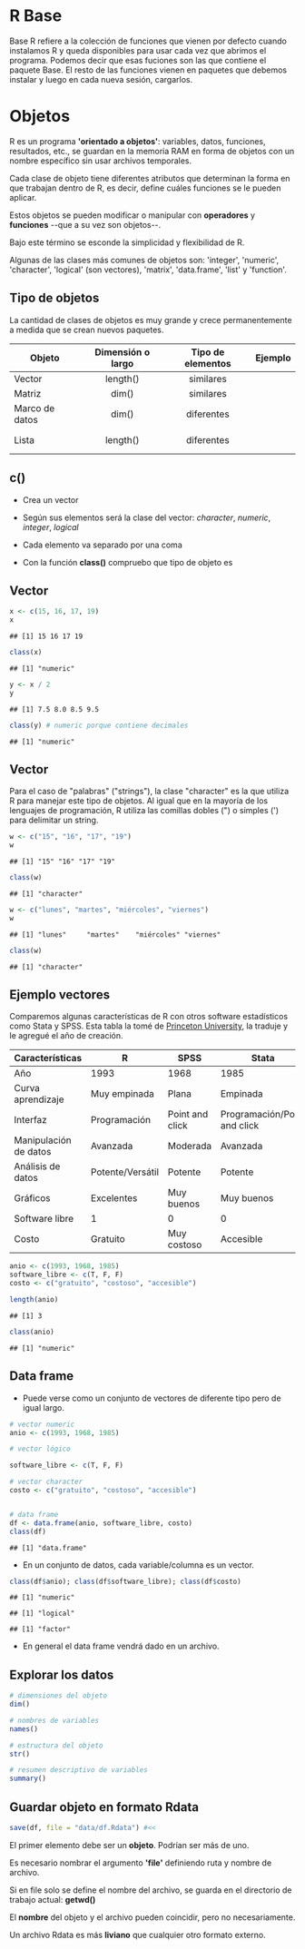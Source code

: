 

<!-- Now let's talk details. -->

<!-- xfun -->

<!-- https://cran.r-project.org/web/packages/xfun/vignettes/xfun.html -->

# R Base

Base R refiere a la colección de funciones que vienen por defecto cuando instalamos R y queda disponibles para usar cada vez que abrimos el programa. Podemos decir que esas fuciones son las que contiene el paquete Base. El resto de las funciones vienen en paquetes que debemos instalar y luego en cada nueva sesión, cargarlos.

# Objetos

R es un programa **'orientado a objetos'**: variables, datos, funciones, resultados, etc., se guardan en la memoria RAM en forma de objetos con un nombre específico sin usar archivos temporales. 

Cada clase de objeto tiene diferentes atributos que determinan la forma en que trabajan dentro de R, es decir, define cuáles funciones se le pueden aplicar. 

Estos objetos se pueden modificar o manipular con **operadores** y **funciones** --que a su vez son objetos--. 

Bajo este término se esconde la simplicidad y flexibilidad de R. 

Algunas de las clases más comunes de objetos son: 'integer', 'numeric', 'character', 'logical' (son vectores), 'matrix', 'data.frame', 'list' y 'function'.


## Tipo de objetos

La cantidad de clases de objetos es muy grande y crece permanentemente a medida que se crean nuevos paquetes.


| Objeto      | Dimensión o largo           | Tipo de elementos | Ejemplo
|---------------|:-------------:|:------:|:------:|
| Vector    | length() | similares |<!--html_preserve--><i class="fas  fa-ellipsis-v fa-3x " style="color:red;"></i><!--/html_preserve--> |
| Matriz   | dim() | similares |   <!--html_preserve--><i class="fas  fa-ellipsis-v fa-3x " style="color:red;"></i><!--/html_preserve--><!--html_preserve--><i class="fas  fa-ellipsis-v fa-3x " style="color:red;"></i><!--/html_preserve--> |
| Marco de datos    | dim() | diferentes |<!--html_preserve--><i class="fas  fa-ellipsis-v fa-3x " style="color:red;"></i><!--/html_preserve--><!--html_preserve--><i class="fas  fa-ellipsis-v fa-3x " style="color:blue;"></i><!--/html_preserve--> <!--html_preserve--><i class="fas  fa-ellipsis-v fa-3x " style="color:green;"></i><!--/html_preserve-->|
| Lista   | length() | diferentes |<!--html_preserve--><i class="fas  fa-circle " style="color:red;"></i><!--/html_preserve--> <br> <!--html_preserve--><i class="fas  fa-circle " style="color:blue;"></i><!--/html_preserve--> <br> <!--html_preserve--><i class="fas  fa-circle " style="color:green;"></i><!--/html_preserve-->| 


## c()

- Crea un vector

- Según sus elementos será la clase del vector: *character*, *numeric*, *integer*, *logical*

- Cada elemento va separado por una coma

- Con la función **class()** compruebo que tipo de objeto es


## Vector


```r
x <- c(15, 16, 17, 19)
x
```

```
## [1] 15 16 17 19
```

```r
class(x)
```

```
## [1] "numeric"
```


```r
y <- x / 2
y
```

```
## [1] 7.5 8.0 8.5 9.5
```

```r
class(y) # numeric porque contiene decimales
```

```
## [1] "numeric"
```


## Vector

Para el caso de "palabras" ("strings"), la clase "character" es la que utiliza R para manejar este tipo de objetos. Al igual que en la mayoría de los lenguajes de programación, R utiliza las comillas 
dobles (") o simples (') para delimitar un string. 

<!-- # Nótese que al usar las comillas se puede incluir cualquier caracter dentro,  -->
<!-- # sin tener que preocuparse de que R lo interprete como un comando. Es decir,  -->
<!-- # se toma lo que está entre comillas de forma literal, razón por la cual  -->
<!-- # estos tipos de objetos son llamados "strings literals" muchas veces. -->


```r
w <- c("15", "16", "17", "19")
w
```

```
## [1] "15" "16" "17" "19"
```

```r
class(w)
```

```
## [1] "character"
```


```r
w <- c("lunes", "martes", "miércoles", "viernes")
w
```

```
## [1] "lunes"     "martes"    "miércoles" "viernes"
```

```r
class(w)
```

```
## [1] "character"
```


## Ejemplo vectores

Comparemos algunas características de R con otros software estadísticos como Stata y SPSS.
Esta tabla la tomé de [Princeton University](https://imgv2-2-f.scribdassets.com/img/document/353774131/original/365bf63409/1573401036?v=1), la traduje y le agregué el año de creación.

|Características | R | SPSS | Stata |
|-----------------|-------|----------|----------------|
| Año | 1993| 1968 | 1985|
| Curva aprendizaje | Muy empinada | Plana  | Empinada |
| Interfaz| Programación| Point and click | Programación/Point and click |
| Manipulación de datos| Avanzada | Moderada | Avanzada |
| Análisis de datos| Potente/Versátil | Potente | Potente|
| Gráficos| Excelentes|Muy buenos | Muy buenos |
|Software libre| 1| 0| 0 |
|Costo| Gratuito| Muy costoso| Accesible |


```r
anio <- c(1993, 1968, 1985)
software_libre <- c(T, F, F)
costo <- c("gratuito", "costoso", "accesible")
```


```r
length(anio)
```

```
## [1] 3
```

```r
class(anio)
```

```
## [1] "numeric"
```


## Data frame

- Puede verse como un conjunto de vectores de diferente tipo pero de igual largo.


```r
# vector numeric
anio <- c(1993, 1968, 1985)

# vector lógico

software_libre <- c(T, F, F)

# vector character
costo <- c("gratuito", "costoso", "accesible")


# data frame
df <- data.frame(anio, software_libre, costo)
class(df)
```

```
## [1] "data.frame"
```
- En un conjunto de datos, cada variable/columna es un vector. 


```r
class(df$anio); class(df$software_libre); class(df$costo)
```

```
## [1] "numeric"
```

```
## [1] "logical"
```

```
## [1] "factor"
```

- En general el data frame vendrá dado en un archivo.

## Explorar los datos


```r
# dimensiones del objeto
dim()
```

```r
# nombres de variables
names()

# estructura del objeto
str()

# resumen descriptivo de variables
summary()
```

## Guardar objeto en formato Rdata


```r
save(df, file = "data/df.Rdata") #<<
```

El primer elemento debe ser un **objeto**. Podrían ser más de uno.

Es necesario nombrar el argumento **'file'** definiendo ruta y nombre de archivo.

Si en file solo se define el nombre del archivo, se guarda en el directorio de trabajo actual: **getwd()**

El **nombre** del objeto y el archivo pueden coincidir, pero no necesariamente.

Un archivo Rdata es más **liviano** que cualquier otro formato externo.
